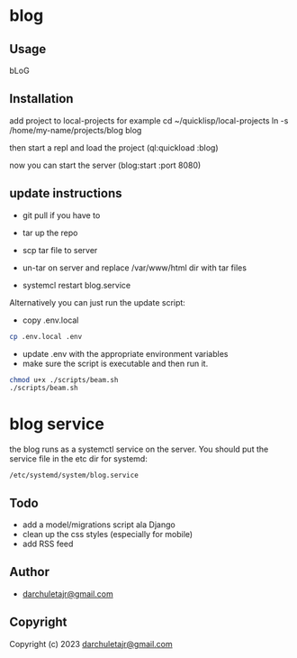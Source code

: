 # blog

## Usage
bLoG

## Installation
add project to local-projects
for example
cd ~/quicklisp/local-projects
ln -s /home/my-name/projects/blog blog

then start a repl and load the project
(ql:quickload :blog)

now you can start the server
(blog:start :port 8080)


## update instructions

* git pull if you have to

* tar up the repo

* scp tar file to server

* un-tar on server and replace /var/www/html dir with tar files

* systemcl restart blog.service


Alternatively you can just run the update script:
* copy .env.local
```bash
cp .env.local .env
```
* update .env with the appropriate environment variables
* make sure the script is executable and then run it.
```bash
chmod u+x ./scripts/beam.sh
./scripts/beam.sh
```

# blog service
the blog runs as a systemctl service on the server.
You should put the service file in the etc dir for systemd:
```
/etc/systemd/system/blog.service
```


## Todo
* add a model/migrations script ala Django
* clean up the css styles (especially for mobile)
* add RSS feed

## Author

* <darchuletajr@gmail.com>

## Copyright

Copyright (c) 2023 <darchuletajr@gmail.com>

